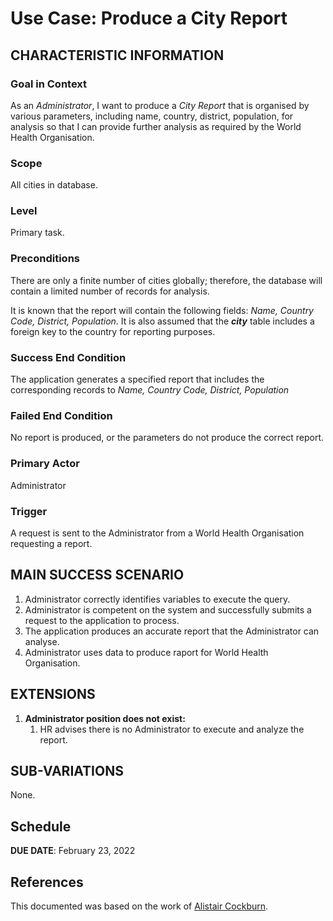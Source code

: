# Use Case: Produce a City Report

## CHARACTERISTIC INFORMATION

### Goal in Context

As an *Administrator*, I want to produce a *City Report* that is organised by various parameters, including name, country, district, population, for analysis so that I can provide further analysis as required by the World Health Organisation.

### Scope

All cities in database.

### Level

Primary task.

### Preconditions

There are only a finite number of cities globally; therefore, the database will contain a limited number of records for analysis.

It is known that the report will contain the following fields: *Name, Country Code, District, Population*. It is also assumed that the ***city*** table includes a foreign key to the country for reporting purposes.

### Success End Condition

The application generates a specified report that includes the corresponding records to *Name, Country Code, District, Population*

### Failed End Condition

No report is produced, or the parameters do not produce the correct report.

### Primary Actor

Administrator

### Trigger

A request is sent to the Administrator from a World Health Organisation requesting a report.

## MAIN SUCCESS SCENARIO

1. Administrator correctly identifies variables to execute the query.
2. Administrator is competent on the system and successfully submits a request to the application to process.
3. The application produces an accurate report that the Administrator can analyse.
4. Administrator uses data to produce raport for World Health Organisation.

## EXTENSIONS

1. **Administrator position does not exist:**
   1. HR advises there is no Administrator to execute and analyze the report.

## SUB-VARIATIONS

None.

## Schedule

**DUE DATE**: February 23, 2022

## References

This documented was based on the work of [Alistair Cockburn](https://cis.bentley.edu/lwaguespack/CS360_Site/Downloads_files/Use%20Case%20Template%20%28Cockburn%29.pdf).
